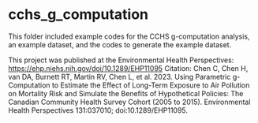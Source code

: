 # cchs_g_computation
This folder included example codes for the CCHS g-computation analysis, an example dataset, and the codes to generate the example dataset.

This project was published at the Environmental Health Perspectives: https://ehp.niehs.nih.gov/doi/10.1289/EHP11095
Citation: Chen C, Chen H, van DA, Burnett RT, Martin RV, Chen L, et al. 2023. Using Parametric g-Computation to Estimate the Effect of Long-Term Exposure to Air Pollution on Mortality Risk and Simulate the Benefits of Hypothetical Policies: The Canadian Community Health Survey Cohort (2005 to 2015). Environmental Health Perspectives 131:037010; doi:10.1289/EHP11095.

